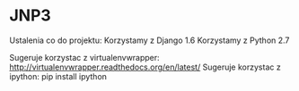 JNP3
====

Ustalenia co do projektu:
Korzystamy z Django 1.6
Korzystamy z Python 2.7

Sugeruje korzystac z virtualenvwrapper: http://virtualenvwrapper.readthedocs.org/en/latest/
Sugeruje korzystac z ipython: pip install ipython
